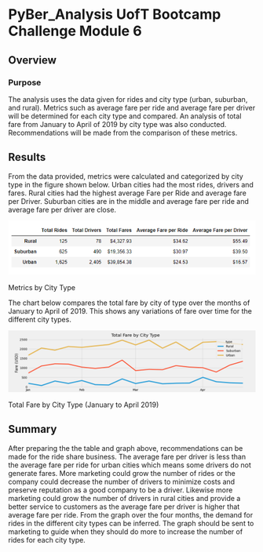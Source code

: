 # PyBer_Analysis UofT Bootcamp Challenge Module 6

## Overview
### Purpose
The analysis uses the data given for rides and city type (urban, suburban, and rural). Metrics such as average fare per ride and average fare per driver will be determined for each city type and compared. An analysis of total fare from January to April of 2019 by city type was also conducted. Recommendations will be made from the comparison of these metrics.

## Results

From the data provided, metrics were calculated and categorized by city type in the figure shown below. Urban cities had the most rides, drivers and fares. Rural cities had the highest average Fare per Ride and average fare per Driver. Suburban cities are in the middle and average fare per ride and average fare per driver are close.

![Summary Data Frame](Resources/metrics_by_city_type.png)

Metrics by City Type

The chart below compares the total fare by city of type over the months of January to April of 2019. This shows any variations of fare over time for the different city types.

![graph](analysis/PyBer_fare_summary.png)

Total Fare by City Type (January to April 2019)

## Summary

After preparing the the table and graph above, recommendations can be made for the ride share business. The average fare per driver is less than the average fare per ride for urban cities which means some drivers do not generate fares. More marketing could grow the number of rides or the company could decrease the number of drivers to minimize costs and preserve reputation as a good company to be a driver. Likewise more marketing could grow the number of drivers in rural cities and provide a better service to customers as the average fare per driver is higher that average fare per ride. From the graph over the four months, the demand for rides in the different city types can be inferred. The graph should be sent to marketing to guide when they should do more to increase the number of rides for each city type.
